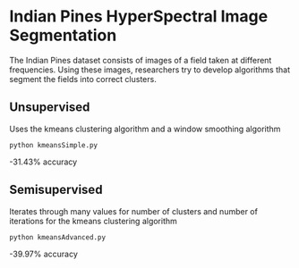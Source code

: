 # Indian Pines HyperSpectral Image Segmentation

The Indian Pines dataset consists of images of a field taken at different frequencies.
Using these images, researchers try to develop algorithms that segment the fields into correct clusters.

## Unsupervised

Uses the kmeans clustering algorithm and a window smoothing algorithm

    python kmeansSimple.py

-31.43% accuracy

## Semisupervised

Iterates through many values for number of clusters and number of iterations for the kmeans clustering algorithm

    python kmeansAdvanced.py

-39.97% accuracy
